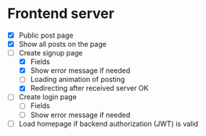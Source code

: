 # Frontend server

* [x] Public post page
* [x] Show all posts on the page
* [ ] Create signup page
    * [x] Fields
    * [x] Show error message if needed
    * [ ] Loading animation of posting
    * [x] Redirecting after received server OK
* [ ] Create login page
    * [ ] Fields
    * [ ] Show error message if needed
* [ ] Load homepage if backend authorization (JWT) is valid
